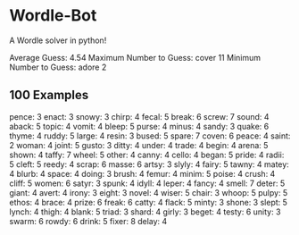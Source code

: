 # Wordle-Bot
A Wordle solver in python!

Average Guess: 4.54
Maximum Number to Guess: cover 11
Minimum Number to Guess: adore 2

## 100 Examples
pence: 3	enact: 3	snowy: 3	chirp: 4	fecal: 5	break: 6	screw: 7	sound: 4	aback: 5	topic: 4	vomit: 4	bleep: 5	purse: 4	minus: 4	sandy: 3	quake: 6	thyme: 4	ruddy: 5	large: 4	resin: 3	bused: 5	spare: 7	coven: 6	peace: 4	saint: 2	woman: 4	joint: 5	gusto: 3	ditty: 4	under: 4	trade: 4	begin: 4	arena: 5	shown: 4	taffy: 7	wheel: 5	other: 4	canny: 4	cello: 4	began: 5	pride: 4	radii: 5	cleft: 5	reedy: 4	scrap: 6	masse: 6	artsy: 3	slyly: 4	fairy: 5	tawny: 4	matey: 4	blurb: 4	space: 4	doing: 3	brush: 4	femur: 4	minim: 5	poise: 4	crush: 4	cliff: 5	women: 6	satyr: 3	spunk: 4	idyll: 4	leper: 4	fancy: 4	smell: 7	deter: 5	giant: 4	avert: 4	irony: 3	eight: 3	novel: 4	wiser: 5	chair: 3	whoop: 5	pulpy: 5	ethos: 4	brace: 4	prize: 6	freak: 6	catty: 4	flack: 5	minty: 3	shone: 3	slept: 5	lynch: 4	thigh: 4	blank: 5	triad: 3	shard: 4	girly: 3	beget: 4	testy: 6	unity: 3	swarm: 6	rowdy: 6	drink: 5	fixer: 8	delay: 4
